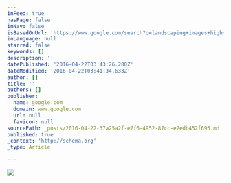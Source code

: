 ```yaml
---
inFeed: true
hasPage: false
inNav: false
isBasedOnUrl: 'https://www.google.com/search?q=landscaping+images+high+quality&espv=2&biw=1920&bih=1019&tbm=isch&imgil=pJcrhSAW4eVP4M%253A%253BRBIIXcGR6MVkGM%253Bhttp%25253A%25252F%25252Fwww.nwlandscapegardeners.co.uk%25252F&source=iu&pf=m&fir=pJcrhSAW4eVP4M%253A%252CRBIIXcGR6MVkGM%252C_&usg=__g75onm1Hne5G2LGG0C34kg2T3CU%3D&dpr=1&ved=0ahUKEwiTocufqaHMAhVFg4MKHT37CvcQyjcILA&ei=AZ0ZV9OcCcWGjgS99qu4Dw#imgrc=pJcrhSAW4eVP4M%3A'
inLanguage: null
starred: false
keywords: []
description: ''
datePublished: '2016-04-22T03:43:26.280Z'
dateModified: '2016-04-22T03:41:34.633Z'
author: []
title: ''
authors: []
publisher:
  name: google.com
  domain: www.google.com
  url: null
  favicon: null
sourcePath: _posts/2016-04-22-37a25a2f-e7f6-4952-87cc-e2edb452f695.md
published: true
_context: 'http://schema.org'
_type: Article

---
```

![](http://www.nwlandscapegardeners.co.uk/images/p4.jpg)